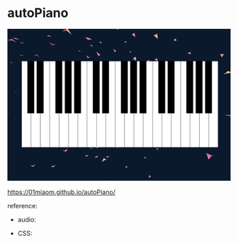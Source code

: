# autoPiano

![](./picture.png)

https://01miaom.github.io/autoPiano/

reference:

- audio:

- CSS:


